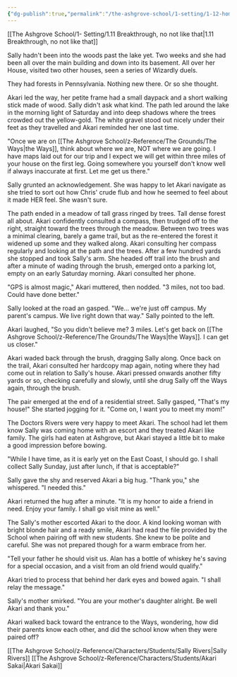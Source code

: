 ```yaml
---
{"dg-publish":true,"permalink":"/the-ashgrove-school/1-setting/1-12-home-again/"}
---
```


[[The Ashgrove School/1- Setting/1.11 Breakthrough, no not like that\|1.11 Breakthrough, no not like that]]

Sally hadn't been into the woods past the lake yet. Two weeks and she had been all over the main building and down into its basement. All over her House, visited two other houses, seen a series of Wizardly duels. 

They had forests in Pennsylvania. Nothing new there. Or so she thought. 

Akari led the way, her petite frame had a small daypack and a short walking stick made of wood. Sally didn't ask what kind. The path led around the lake in the morning light of Saturday and into deep shadows where the trees crowded out the yellow-gold. The white gravel stood out nicely under their feet as they travelled and Akari reminded her one last time. 

"Once we are on [[The Ashgrove School/z-Reference/The Grounds/The Ways\|the Ways]], think about where we are, NOT where we are going. I have maps laid out for our trip and I expect we will get within three miles of your house on the first leg. Going somewhere you yourself don't know well if always inaccurate at first. Let me get us there."

Sally grunted an acknowledgement. She was happy to let Akari navigate as she tried to sort out how Chris' crude flub and how he seemed to feel about it made HER feel. She wasn't sure. 

The path ended in a meadow of tall grass ringed by trees. Tall dense forest all about. Akari confidently consulted a compass, then trudged off to the right, straight toward the trees through the meadow. Between two trees was a minimal clearing, barely a game trail, but as the re-entered the forest it widened up some and they walked along. Akari consulting her compass regularly and looking at the path and the trees. After a few hundred yards she stopped and took Sally's arm. She headed off trail into the brush and after a minute of wading through the brush, emerged onto a parking lot, empty on an early Saturday morning. Akari consulted her phone. 

"GPS is almost magic," Akari muttered, then nodded. "3 miles, not too bad. Could have done better."

Sally looked at the road an gasped. "We... we're just off campus. My parent's campus. We live right down that way." Sally pointed to the left. 

Akari laughed, "So you didn't believe me? 3 miles. Let's get back on [[The Ashgrove School/z-Reference/The Grounds/The Ways\|the Ways]]. I can get us closer."

Akari waded back through the brush, dragging Sally along. Once back on the trail, Akari consulted her hardcopy map again, noting where they had come out in relation to Sally's house. Akari pressed onwards another fifty yards or so, checking carefully and slowly, until she drug Sally off the Ways again, through the brush. 

The pair emerged at the end of a residential street. Sally gasped, "That's my house!" She started jogging for it. "Come on, I want you to meet my mom!"

The Doctors Rivers were very happy to meet Akari. The school had let them know Sally was coming home with an escort and they treated Akari like family. The girls had eaten at Ashgrove, but Akari stayed a little bit to make a good impression before bowing. 

"While I have time, as it is early yet on the East Coast, I should go. I shall collect Sally Sunday, just after lunch, if that is acceptable?"

Sally gave the shy and reserved Akari a big hug. "Thank you," she whispered. "I needed this."

Akari returned the hug after a minute. "It is my honor to aide a friend in need. Enjoy your family. I shall go visit mine as well."

The Sally's mother escorted Akari to the door. A kind looking woman with bright blonde hair and a ready smile, Akari had read the file provided by the School when pairing off with new students. She knew to be polite and careful. She was not prepared though for a warm embrace from her. 

"Tell your father he should visit us. Alan has a bottle of whiskey he's saving for a special occasion, and a visit from an old friend would qualify." 

Akari tried to process that behind her dark eyes and bowed again. "I shall relay the message."

Sally's mother smirked. "You are your mother's daughter alright. Be well Akari and thank you."

Akari walked back toward the entrance to the Ways, wondering, how did their parents know each other, and did the school know when they were paired off?

[[The Ashgrove School/z-Reference/Characters/Students/Sally Rivers\|Sally Rivers]]
[[The Ashgrove School/z-Reference/Characters/Students/Akari Sakai\|Akari Sakai]]

